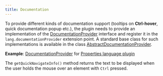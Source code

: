 ```yaml
---
title: Documentation
---
```


To provide different kinds of documentation support (tooltips on **Ctrl-hover**, quick documentation popup etc.), the plugin needs to provide an implementation of the
[DocumentationProvider](https://github.com/JetBrains/intellij-community/blob/master/platform/lang-api/src/com/intellij/lang/documentation/DocumentationProvider.java)
interface and register it in the `lang.documentationProvider` extension point.
A standard base class for such implementations is available in the class
[AbstractDocumentationProvider](https://github.com/JetBrains/intellij-community/blob/master/platform/lang-api/src/com/intellij/lang/documentation/AbstractDocumentationProvider.java).

**Example**:
[DocumentationProvider](https://github.com/JetBrains/intellij-community/blob/master/plugins/properties/src/com/intellij/lang/properties/PropertiesDocumentationProvider.java)
for
[Properties language plugin](https://github.com/JetBrains/intellij-community/tree/master/plugins/properties/)


The `getQuickNavigateInfo()` method returns the text to be displayed when the user holds the mouse over an element with `Ctrl` pressed.
